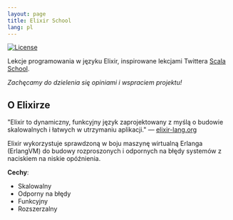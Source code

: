 ```yaml
---
layout: page
title: Elixir School
lang: pl
---
```


[![License](http://img.shields.io/badge/license-MIT-brightgreen.svg)](http://opensource.org/licenses/MIT)

Lekcje programowania w języku Elixir, inspirowane lekcjami Twittera [Scala School](http://twitter.github.io/scala_school/). 

_Zachęcamy do dzielenia się opiniami i wspraciem projektu!_

## O Elixirze

"Elixir to dynamiczny, funkcyjny język zaprojektowany z myślą o budowie skalowalnych i łatwych w utrzymaniu aplikacji." — [elixir-lang.org](http://elixir-lang.org/)

Elixir wykorzystuje sprawdzoną w boju maszynę wirtualną Erlanga (ErlangVM) do budowy rozproszonych i odpornych na błędy systemów z naciskiem na niskie opóźnienia. 

__Cechy__:

+ Skalowalny
+ Odporny na błędy
+ Funkcyjny
+ Rozszerzalny
